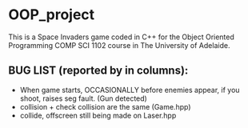 # OOP_project
This is a Space Invaders game coded in C++ for the Object Oriented Programming COMP SCI 1102 course in The University of Adelaide.

BUG LIST (reported by in columns):
----------------------------------
- When game starts, OCCASIONALLY before enemies appear, if you shoot, raises seg fault. (Gun detected)
- collision + check collision are the same (Game.hpp)
- collide, offscreen still being made on Laser.hpp